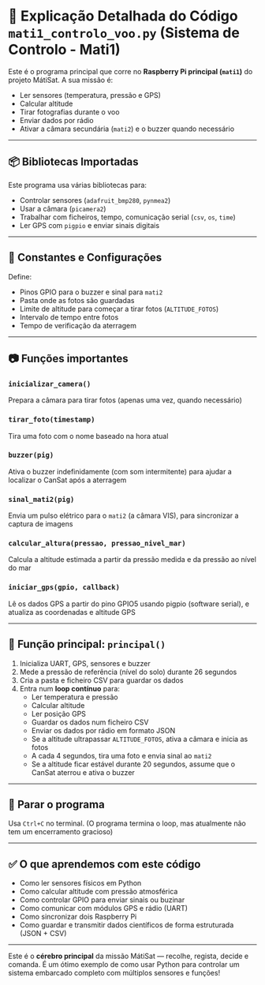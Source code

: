# 🧠 Explicação Detalhada do Código `mati1_controlo_voo.py` (Sistema de Controlo - Mati1)

Este é o programa principal que corre no **Raspberry Pi principal (`mati1`)** do projeto MátiSat. A sua missão é:
- Ler sensores (temperatura, pressão e GPS)
- Calcular altitude
- Tirar fotografias durante o voo
- Enviar dados por rádio
- Ativar a câmara secundária (`mati2`) e o buzzer quando necessário

---

## 📦 Bibliotecas Importadas

Este programa usa várias bibliotecas para:
- Controlar sensores (`adafruit_bmp280`, `pynmea2`)
- Usar a câmara (`picamera2`)
- Trabalhar com ficheiros, tempo, comunicação serial (`csv`, `os`, `time`)
- Ler GPS com `pigpio` e enviar sinais digitais

---

## 🔧 Constantes e Configurações

Define:
- Pinos GPIO para o buzzer e sinal para `mati2`
- Pasta onde as fotos são guardadas
- Limite de altitude para começar a tirar fotos (`ALTITUDE_FOTOS`)
- Intervalo de tempo entre fotos
- Tempo de verificação da aterragem

---

## 📷 Funções importantes

### `inicializar_camera()`
Prepara a câmara para tirar fotos (apenas uma vez, quando necessário)

### `tirar_foto(timestamp)`
Tira uma foto com o nome baseado na hora atual

### `buzzer(pig)`
Ativa o buzzer indefinidamente (com som intermitente) para ajudar a localizar o CanSat após a aterragem

### `sinal_mati2(pig)`
Envia um pulso elétrico para o `mati2` (a câmara VIS), para sincronizar a captura de imagens

### `calcular_altura(pressao, pressao_nivel_mar)`
Calcula a altitude estimada a partir da pressão medida e da pressão ao nível do mar

### `iniciar_gps(gpio, callback)`
Lê os dados GPS a partir do pino GPIO5 usando pigpio (software serial), e atualiza as coordenadas e altitude GPS

---

## 🚀 Função principal: `principal()`

1. Inicializa UART, GPS, sensores e buzzer
2. Mede a pressão de referência (nível do solo) durante 26 segundos
3. Cria a pasta e ficheiro CSV para guardar os dados
4. Entra num **loop contínuo** para:
   - Ler temperatura e pressão
   - Calcular altitude
   - Ler posição GPS
   - Guardar os dados num ficheiro CSV
   - Enviar os dados por rádio em formato JSON
   - Se a altitude ultrapassar `ALTITUDE_FOTOS`, ativa a câmara e inicia as fotos
   - A cada 4 segundos, tira uma foto e envia sinal ao `mati2`
   - Se a altitude ficar estável durante 20 segundos, assume que o CanSat aterrou e ativa o buzzer

---

## 🛑 Parar o programa

Usa `Ctrl+C` no terminal. (O programa termina o loop, mas atualmente não tem um encerramento gracioso)

---

## ✅ O que aprendemos com este código

- Como ler sensores físicos em Python
- Como calcular altitude com pressão atmosférica
- Como controlar GPIO para enviar sinais ou buzinar
- Como comunicar com módulos GPS e rádio (UART)
- Como sincronizar dois Raspberry Pi
- Como guardar e transmitir dados científicos de forma estruturada (JSON + CSV)

---

Este é o **cérebro principal** da missão MátiSat — recolhe, regista, decide e comanda. É um ótimo exemplo de como usar Python para controlar um sistema embarcado completo com múltiplos sensores e funções!
